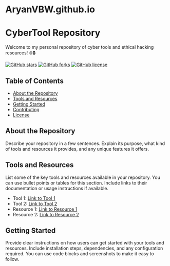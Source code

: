 # AryanVBW.github.io
# CyberTool Repository

Welcome to my personal repository of cyber tools and ethical hacking resources! 🌐🔒

[![GitHub stars](https://img.shields.io/github/stars/yourusername/your-repo.svg)](https://github.com/yourusername/your-repo/stargazers)
[![GitHub forks](https://img.shields.io/github/forks/yourusername/your-repo.svg)](https://github.com/yourusername/your-repo/network)
[![GitHub license](https://img.shields.io/github/license/yourusername/your-repo.svg)](https://github.com/yourusername/your-repo/blob/main/LICENSE)

## Table of Contents
- [About the Repository](#about-the-repository)
- [Tools and Resources](#tools-and-resources)
- [Getting Started](#getting-started)
- [Contributing](#contributing)
- [License](#license)

## About the Repository
Describe your repository in a few sentences. Explain its purpose, what kind of tools and resources it provides, and any unique features it offers.

## Tools and Resources
List some of the key tools and resources available in your repository. You can use bullet points or tables for this section. Include links to their documentation or usage instructions if available.

- Tool 1: [Link to Tool 1](https://github.com/yourusername/tool1)
- Tool 2: [Link to Tool 2](https://github.com/yourusername/tool2)
- Resource 1: [Link to Resource 1](https://github.com/yourusername/resource1)
- Resource 2: [Link to Resource 2](https://github.com/yourusername/resource2)

## Getting Started
Provide clear instructions on how users can get started with your tools and resources. Include installation steps, dependencies, and any configuration required. You can use code blocks and screenshots to make it easy to follow.
